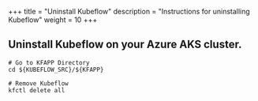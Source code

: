 +++
title = "Uninstall Kubeflow"
description = "Instructions for uninstalling Kubeflow"
weight = 10
+++

## Uninstall Kubeflow on your Azure AKS cluster.

```
# Go to KFAPP Directory
cd ${KUBEFLOW_SRC}/${KFAPP}

# Remove Kubeflow
kfctl delete all
```